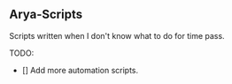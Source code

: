 ## Arya-Scripts
Scripts written when I don't know what to do for time pass.

TODO:
- [] Add more automation scripts. 
